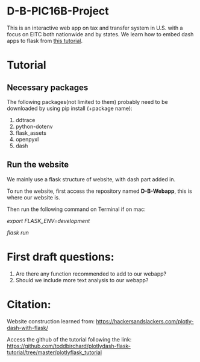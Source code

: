 # D-B-PIC16B-Project
This is an interactive web app on tax and transfer system in U.S. with a focus on EITC both nationwide and by states.
We learn how to embed dash apps to flask from [this tutorial](https://hackersandslackers.com/plotly-dash-with-flask/).

# Tutorial

## Necessary packages

The following packages(not limited to them) probably need to be downloaded by using pip install (+package name):

1. ddtrace
2. python-dotenv
3. flask_assets
4. openpyxl
5. dash

## Run the website
We mainly use a flask structure of website, with dash part added in.

To run the website, first access the repository named **D-B-Webapp**, this is where our website is.

Then run the following command on Terminal if on mac:

*export FLASK_ENV=development*

*flask run*

# First draft questions:

1. Are there any function recommended to add to our webapp?
2. Should we include more text analysis to our webapp?

# Citation:

Website construction learned from: https://hackersandslackers.com/plotly-dash-with-flask/

Access the github of the tutorial following the link: https://github.com/toddbirchard/plotlydash-flask-tutorial/tree/master/plotlyflask_tutorial

